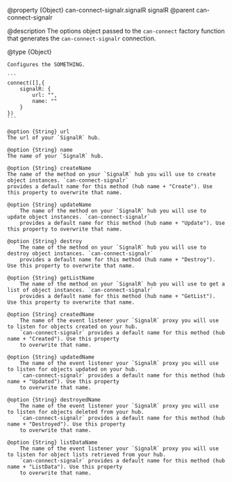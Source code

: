 @property {Object} can-connect-signalr.signalR signalR
@parent can-connect-signalr

@description The options object passed to the `can-connect` factory function that generates the
`can-connect-signalr` connection.

@type {Object}

    Configures the SOMETHING.

    ```
    connect([],{
        signalR: {
            url: "",
            name: ""
        }
    })
    ```

    @option {String} url
    The url of your `SignalR` hub.

    @option {String} name
    The name of your `SignalR` hub.

    @option {String} createName
    The name of the method on your `SignalR` hub you will use to create object instances. `can-connect-signalr`
    provides a default name for this method (hub name + "Create"). Use this property to overwrite that name.

    @option {String} updateName
        The name of the method on your `SignalR` hub you will use to update object instances. `can-connect-signalr`
        provides a default name for this method (hub name + "Update"). Use this property to overwrite that name.

    @option {String} destroy
        The name of the method on your `SignalR` hub you will use to destroy object instances. `can-connect-signalr`
        provides a default name for this method (hub name + "Destroy"). Use this property to overwrite that name.

    @option {String} getListName
        The name of the method on your `SignalR` hub you will use to get a list of object instances. `can-connect-signalr`
        provides a default name for this method (hub name + "GetList"). Use this property to overwrite that name.

    @option {String} createdName
        The name of the event listener your `SignalR` proxy you will use to listen for objects created on your hub.
        `can-connect-signalr` provides a default name for this method (hub name + "Created"). Use this property
        to overwrite that name.

    @option {String} updatedName
        The name of the event listener your `SignalR` proxy you will use to listen for objects updated on your hub.
        `can-connect-signalr` provides a default name for this method (hub name + "Updated"). Use this property
        to overwrite that name.

    @option {String} destroyedName
        The name of the event listener your `SignalR` proxy you will use to listen for objects deleted from your hub.
        `can-connect-signalr` provides a default name for this method (hub name + "Destroyed"). Use this property
        to overwrite that name.

    @option {String} listDataName
        The name of the event listener your `SignalR` proxy you will use to listen for object lists retrieved from your hub.
        `can-connect-signalr` provides a default name for this method (hub name + "ListData"). Use this property
        to overwrite that name.        
